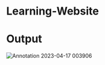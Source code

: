 # Learning-Website
# Output
![Annotation 2023-04-17 003906](https://user-images.githubusercontent.com/130549904/232338384-fa94d6e0-2b23-48de-97f8-b1752f74fbfb.png)
